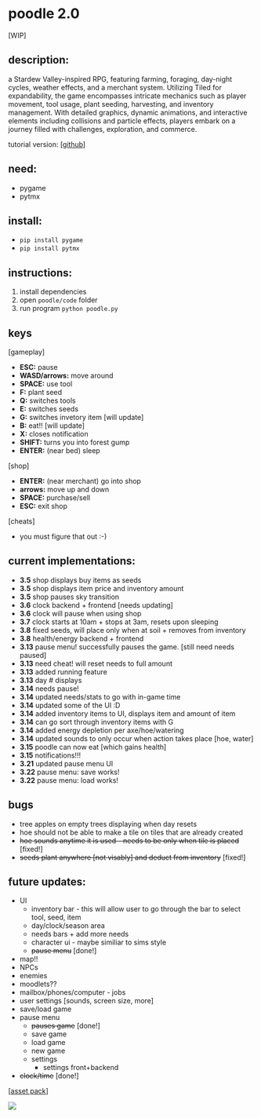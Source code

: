 # poodle 2.0
[WIP]

## description:
a Stardew Valley-inspired RPG, featuring farming, foraging, day-night cycles, weather effects, and a merchant system. Utilizing Tiled for expandability, the game encompasses intricate mechanics such as player movement, tool usage, plant seeding, harvesting, and inventory management. With detailed graphics, dynamic animations, and interactive elements including collisions and particle effects, players embark on a journey filled with challenges, exploration, and commerce.

tutorial version: [[github](https://github.com/paulagrata/poodle/)]

## need: 
- pygame
- pytmx

## install:
- `pip install pygame`
- `pip install pytmx`

## instructions: 
1. install dependencies
2. open `poodle/code` folder
3. run program `python poodle.py`

## keys
[gameplay]
- **ESC:** pause
- **WASD/arrows:** move around
- **SPACE:** use tool
- **F:** plant seed
- **Q:** switches tools
- **E:** switches seeds
- **G:** switches invetory item [will update]
- **B:** eat!! [will update]
- **X:** closes notification
- **SHIFT:** turns you into forest gump
- **ENTER:** (near bed) sleep
  
[shop]
- **ENTER:** (near merchant) go into shop
- **arrows:** move up and down
- **SPACE:** purchase/sell
- **ESC:** exit shop
  
[cheats]
- you must figure that out :-)


## current implementations:
- **3.5** shop displays buy items as seeds
- **3.5** shop displays item price and inventory amount
- **3.5** shop pauses sky transition
- **3.6** clock backend + frontend [needs updating]
- **3.6** clock will pause when using shop
- **3.7** clock starts at 10am + stops at 3am, resets upon sleeping
- **3.8** fixed seeds, will place only when at soil + removes from inventory
- **3.8** health/energy backend + frontend
- **3.13** pause menu! successfully pauses the game. [still need needs paused]
- **3.13** need cheat! will reset needs to full amount
- **3.13** added running feature
- **3.13** day # displays
- **3.14** needs pause!
- **3.14** updated needs/stats to go with in-game time
- **3.14** updated some of the UI :D
- **3.14** added inventory items to UI, displays item and amount of item
- **3.14** can go sort through inventory items with G
- **3.14** added energy depletion per axe/hoe/watering
- **3.14** updated sounds to only occur when action takes place [hoe, water]
- **3.15** poodle can now eat [which gains health]
- **3.15** notifications!!!
- **3.21** updated pause menu UI
- **3.22** pause menu: save works!
- **3.22** pause menu: load works!

 ## bugs
- tree apples on empty trees displaying when day resets
- hoe should not be able to make a tile on tiles that are already created
- ~~hoe sounds anytime it is used - needs to be only when tile is placed~~ [fixed!]
- ~~seeds plant anywhere [not visably] and deduct from inventory~~ [fixed!]

## future updates:
- UI
  - inventory bar - this will allow user to go through the bar to select tool, seed, item
  - day/clock/season area
  - needs bars + add more needs
  - character ui - maybe similiar to sims style
  - ~~pause menu~~ [done!]
- map!!
- NPCs
- enemies
- moodlets??
- mailbox/phones/computer - jobs
- user settings [sounds, screen size, more]
- save/load game
- pause menu
  - ~~pauses game~~ [done!]
  - save game
  - load game
  - new game
  - settings
      - settings front+backend
- ~~clock/time~~ [done!]

[[asset pack](https://cupnooble.itch.io/)]


 <img src="https://cdn.discordapp.com/attachments/580110807367418010/1218248233390702633/image.png?ex=6606f914&is=65f48414&hm=ac2446bed55098e37f61fdb7f1dba4cf81e8307a55b693f36c504916856def91&">

